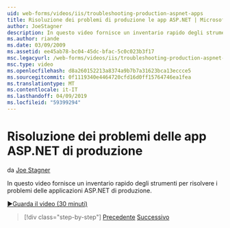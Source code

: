 ```yaml
---
uid: web-forms/videos/iis/troubleshooting-production-aspnet-apps
title: Risoluzione dei problemi di produzione le app ASP.NET | Microsoft Docs
author: JoeStagner
description: In questo video fornisce un inventario rapido degli strumenti per risolvere i problemi delle applicazioni ASP.NET di produzione.
ms.author: riande
ms.date: 03/09/2009
ms.assetid: ee45ab78-bc04-45dc-bfac-5c0c023b3f17
msc.legacyurl: /web-forms/videos/iis/troubleshooting-production-aspnet-apps
msc.type: video
ms.openlocfilehash: d8a260152213a8374a9b7b7a31623bca13eccce5
ms.sourcegitcommit: 0f1119340e4464720cfd16d0ff15764746ea1fea
ms.translationtype: MT
ms.contentlocale: it-IT
ms.lasthandoff: 04/09/2019
ms.locfileid: "59399294"
---
```

# <a name="troubleshooting-production-aspnet-apps"></a>Risoluzione dei problemi delle app ASP.NET di produzione

da [Joe Stagner](https://github.com/JoeStagner)

In questo video fornisce un inventario rapido degli strumenti per risolvere i problemi delle applicazioni ASP.NET di produzione.

[&#9654;Guarda il video (30 minuti)](https://channel9.msdn.com/Blogs/ASP-NET-Site-Videos/troubleshooting-production-aspnet-apps)

> [!div class="step-by-step"]
> [Precedente](feature-specific-delegated-management.md)
> [Successivo](creating-a-site-with-iis7-manager.md)
